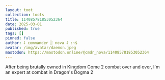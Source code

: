 ```yaml
---
layout: toot
collection: toots
title: 114085781853052364
date: 2025-03-01
published: true
tags: []
pinned: false
author: ⸸ commander ░ nova ⸸ :~$
avatar: /img/avatar/daemon.jpeg
mastodon: https://mastodon.online/@cmdr_nova/114085781853052364
---
```


After being brutally owned in Kingdom Come 2 combat over and over, I'm an expert at combat in Dragon's Dogma 2
